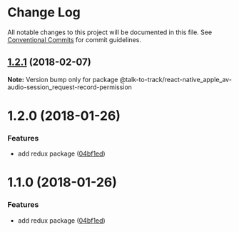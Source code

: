 # Change Log

All notable changes to this project will be documented in this file.
See [Conventional Commits](https://conventionalcommits.org) for commit guidelines.

<a name="1.2.1"></a>
## [1.2.1](https://github.com/talk-to-track/public/tree/master/packages/react-native_apple_av-audio-session_request-record-permission/compare/@talk-to-track/react-native_apple_av-audio-session_request-record-permission@1.2.0...@talk-to-track/react-native_apple_av-audio-session_request-record-permission@1.2.1) (2018-02-07)




**Note:** Version bump only for package @talk-to-track/react-native_apple_av-audio-session_request-record-permission

<a name="1.2.0"></a>
# 1.2.0 (2018-01-26)


### Features

* add redux package ([04bf1ed](https://github.com/talk-to-track/public/tree/master/packages/react-native_apple_av-audio-session_request-record-permission/commit/04bf1ed))




<a name="1.1.0"></a>
# 1.1.0 (2018-01-26)


### Features

* add redux package ([04bf1ed](https://github.com/talk-to-track/public/tree/master/packages/react-native_apple_av-audio-session_request-record-permission/commit/04bf1ed))

